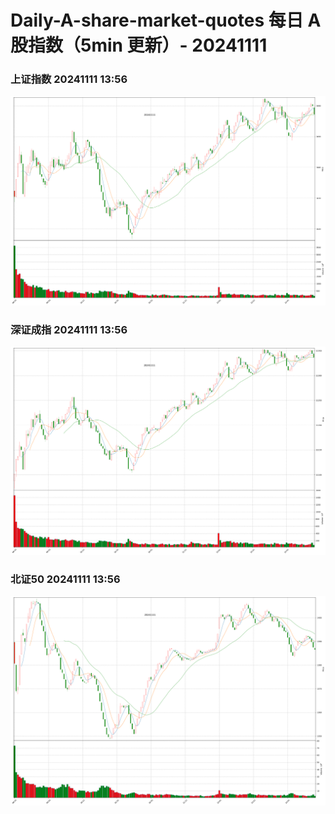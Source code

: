 
# Daily-A-share-market-quotes 每日 A 股指数（5min 更新）- 20241111

### 上证指数 20241111 13:56
![](./fig/2024/11/20241111-sh000001.png)

### 深证成指 20241111 13:56
![](./fig/2024/11/20241111-sz399001.png)

### 北证50 20241111 13:56
![](./fig/2024/11/20241111-bj899050.png)
